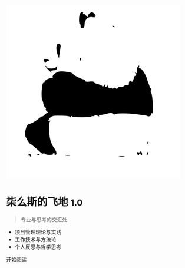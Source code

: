 
![logo](_media/icon.svg)

# 柒么斯的飞地 <small>1.0</small>

> 专业与思考的交汇处

* 项目管理理论与实践
* 工作技术与方法论
* 个人反思与哲学思考

[开始阅读](#main)
